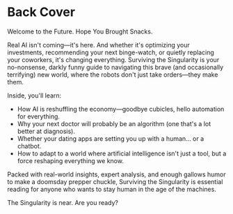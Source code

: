 # Back Cover

Welcome to the Future. Hope You Brought Snacks.

Real AI isn't coming—it's here. And whether it's optimizing your investments, recommending your next binge-watch, or quietly replacing your coworkers, it's changing everything. Surviving the Singularity is your no-nonsense, darkly funny guide to navigating this brave (and occasionally terrifying) new world, where the robots don't just take orders—they make them.

Inside, you'll learn:
- How AI is reshuffling the economy—goodbye cubicles, hello automation for everything.
- Why your next doctor will probably be an algorithm (one that's a lot better at diagnosis).
- Whether your dating apps are setting you up with a human… or a chatbot.
- How to adapt to a world where artificial intelligence isn't just a tool, but a force reshaping everything we know.

Packed with real-world insights, expert analysis, and enough gallows humor to make a doomsday prepper chuckle, Surviving the Singularity is essential reading for anyone who wants to stay human in the age of the machines.

The Singularity is near. Are you ready?